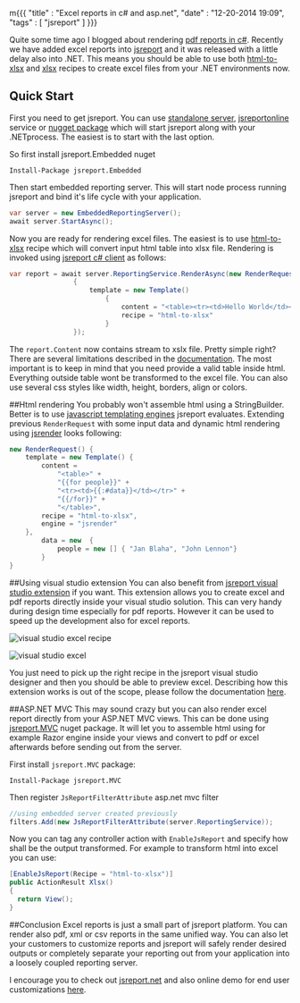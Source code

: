 m{{{
    "title"    : "Excel reports in c# and asp.net",
    "date"     : "12-20-2014 19:09",
    "tags"	   : [ "jsreport" ]
}}}

Quite some time ago I blogged about rendering [pdf reports in c#](http://jsreport.net/blog/pdf-reports-in-csharp). Recently we have added excel reports into [jsreport](http://jsreport.net) and it was released with a little delay  also into .NET. This means you should be able to use both [html-to-xlsx](http://jsreport.net/learn/html-to-xlsx) and [xlsx](http://jsreport.net/learn/xlsx) recipes to create excel files from your .NET environments now.

## Quick Start

First you need to get jsreport. You can use [standalone server](http://jsreport.net/on-prem), [jsreportonline](http://jsreport.net/online) service or [nugget package](http://jsreport.net/learn/net-embedded) which will start jsreport along with your .NETprocess. The easiest is to start with the last option.

So first install jsreport.Embedded nuget

`Install-Package jsreport.Embedded`

Then start embedded reporting server. This will start node process running jsreport and bind it's life cycle with your application.
```c#
var server = new EmbeddedReportingServer();
await server.StartAsync();
```

Now you are ready for rendering excel files. The easiest is to use [html-to-xlsx](http://jsreport.net/learn/html-to-xlsx) recipe which will convert input html table into xlsx file. Rendering is invoked using [jsreport c# client](http://jsreport.net/learn/net-client) as follows:

```c#
var report = await server.ReportingService.RenderAsync(new RenderRequest()
                {
                    template = new Template()
                        {
                            content = "<table><tr><td>Hello World</td></tr></table>",
                            recipe = "html-to-xlsx"
                        }
                });
```

The `report.Content` now contains stream to xslx file. Pretty simple right? There are several limitations described in the [documentation](http://jsreport.net/learn/html-to-xlsx). The most important is to keep in mind that you need provide a valid table inside html. Everything outside table wont be transformed to the excel file. You can also use several css styles like width, height, borders, align or colors.

##Html rendering
You probably won't assemble html using a StringBuilder. Better is to use  [javascript templating engines](http://jsreport.net/learn/templating-engines) jsreport evaluates. Extending previous `RenderRequest` with some input data and dynamic html rendering using [jsrender](http://jsreport.net/learn/jsrender) looks following:

```c#
new RenderRequest() {
	template = new Template() {
		content =
			"<table>" +
			"{{for people}}" +
			"<tr><td>{{:#data}}</td></tr>" +
			"{{/for}}" +
			"</table>",
		recipe = "html-to-xlsx",
		engine = "jsrender"
	},
        data = new  {
	        people = new [] { "Jan Blaha", "John Lennon"}
        }
}
```

##Using visual studio extension
You can also benefit from [jsreport visual studio extension](http://jsreport.net/learn/visual-studio-extension) if you want. This extension allows you to create excel and pdf reports directly inside your visual studio solution. This can very handy during design time especially for pdf reports. However it can be used to speed up the development also for excel reports.

![visual studio excel recipe](http://janblaha.net/img/blog/vs-excel-recipe.png)

![visual studio excel](http://janblaha.net/img/blog/vs-excel.png)

You just need to pick up the right recipe in the jsreport visual studio designer and then you should be able to preview excel.  Describing how this extension works is out of the scope, please follow the documentation [here](http://jsreport.net/learn/visual-studio-extension).

##ASP.NET MVC
This may sound crazy but you can also render excel report directly from your ASP.NET MVC views. This can be done using [jsreport.MVC](http://jsreport.net/learn/asp-net-mvc) nuget package. It will let you to assemble html using for example Razor engine inside your views and convert to pdf or excel afterwards before sending out from the server.

First install `jsreport.MVC` package:

`Install-Package jsreport.MVC`

Then register `JsReportFilterAttribute` asp.net mvc filter
```c#
//using embedded server created previously
filters.Add(new JsReportFilterAttribute(server.ReportingService));
```

Now you can tag any controller action with `EnableJsReport` and specify how shall be the output transformed. For example to transform html into excel you can use:

```c#
[EnableJsReport(Recipe = "html-to-xlsx")]
public ActionResult Xlsx()
{
  return View();
}
```

##Conclusion
Excel reports is just a small part of jsreport platform. You can render also pdf, xml or csv reports in the same unified way. You can also let your
customers to customize reports and jsreport will safely render desired outputs or completely separate your reporting out from your application
into a loosely coupled reporting server.

I encourage you to check out [jsreport.net](http://jsreport.net) and also online demo for end user customizations [here](http://net-embedding.jsreport.net).